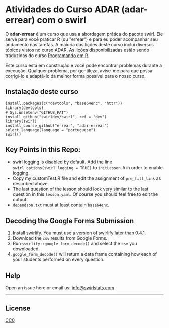 # Atividades do Curso ADAR (adar-errear) com o swirl

O **adar-errear** é um curso que usa a abordagem prática do pacote swirl. Ele serve para você praticar R (ou "errear") e para eu poder acompanhar seu andamento nas tarefas. A maioria das lições deste curso inclui diversos tópicos vistos no curso ADAR. As lições disponibilizadas estão sendo traduzidas do curso [Programando em R](https://github.com/swirldev/swirl_courses/tree/master/R_Programming). 

Este curso está em construção e você pode encontrar problemas durante a execução. Qualquer problema, por gentileza, avise-me para que possa corrigi-lo e adaptá-lo da melhor forma possível para o nosso curso.

## Instalação deste curso

```{r install-adar-errear}
install.packages(c("devtools", "base64enc", "httr"))
library(devtools)
# Sys.unsetenv("GITHUB_PAT")
install_github("swirldev/swirl", ref = "dev")
library(swirl)
install_course_github("errear", "adar-errear")
select_language(language = "portuguese")
swirl()
```


## Key Points in this Repo:

- swirl logging is disabled by default. Add the line 
`swirl_options(swirl_logging = TRUE)` to `initLesson.R` in order to enable 
logging.
- Copy my customTest.R file and edit the assignment of `pre_fill_link` as
described above.
- The last question of the lesson should look very similar to the last question
in this `lesson.yaml`. Of course you should feel free to edit the output.
- `dependson.txt` must at least contain `base64enc`.

## Decoding the Google Forms Submission

1. Install [swirlify](https://github.com/swirldev/swirlify). You must use a
version of swirlify later than 0.4.1.
2. Download the `csv` results from Google Forms.
3. Run `swirlify::google_form_decode()` and select the `csv` you downloaded.
4. `google_form_decode()` will return a data frame containing how each of your
students performed on every question.

## Help

Open an issue here or email us: info@swirlstats.com

---

## License

[CC0](https://creativecommons.org/publicdomain/zero/1.0/)
